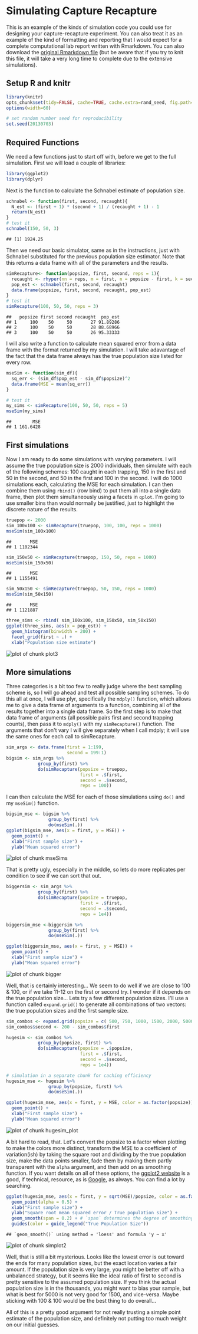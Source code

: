 # Simulating Capture Recapture

This is an example of the kinds of simulation code you could use for designing your capture-recapture experiment. You can also treat it as an example of the kind of formatting and reporting that I would expect for a complete computational lab report written with Rmarkdown. You can also download the [original Rmarkdown file](capture_recapture_example.Rmd) (but be aware that if you try to knit this file, it will take a very long time to complete due to the extensive simulations). 

## Setup R and knitr

```r
library(knitr)
opts_chunk$set(tidy=FALSE, cache=TRUE, cache.extra=rand_seed, fig.path="plots/cr_example-")
options(width=60)

# set random number seed for reproducibility
set.seed(20130703)
```



## Required Functions

We need a few functions just to start off with, before we get to the full simulation. First we will load a couple of libraries:


```r
library(ggplot2)
library(dplyr)
```

Next is the function to calculate the Schnabel estimate of population size.

```r
schnabel <- function(first, second, recaught){
  N_est <- (first + 1) * (second + 1) / (recaught + 1) - 1
  return(N_est)
}
# test it
schnabel(150, 50, 3)
```

```
## [1] 1924.25
```

Then we need our basic simulator, same as in the instructions, just with Schnabel substituted for the previous population size estimator. Note that this returns a data frame with all of the parameters and the results.


```r
simRecapture<- function(popsize, first, second, reps = 1){
  recaught <- rhyper(nn = reps, m = first, n = popsize - first, k = second)
  pop_est <- schnabel(first, second, recaught)
  data.frame(popsize, first, second, recaught, pop_est)
}
# test it
simRecapture(100, 50, 50, reps = 3)
```

```
##   popsize first second recaught  pop_est
## 1     100    50     50       27 91.89286
## 2     100    50     50       28 88.68966
## 3     100    50     50       26 95.33333
```

I will also write a function to calculate mean squared error from a data frame with the format returned by my simulation. I will take adavantage of the fact that the data frame always has the true population size listed for every row.

```r
mseSim <- function(sim_df){
  sq_err <- (sim_df$pop_est - sim_df$popsize)^2
  data.frame(MSE = mean(sq_err))
}

# test it
my_sims <- simRecapture(100, 50, 50, reps = 5)
mseSim(my_sims)
```

```
##        MSE
## 1 161.6428
```

## First simulations
Now I am ready to do some simulations with varying parameters. I will assume the true population size is 2000 individuals, then simulate with each of the following schemes:  100 caught in each trapping, 150 in the first and 50 in the second, and 50 in the first and 100 in the second. I will do 1000 simulations each, calculating the MSE for each simulation. I can then combine them using `rbind()` (row bind) to put them all into a single data frame, then plot them simultaneously using a facets in `qplot`. I'm going to use smaller bins than would normally be justified, just to highlight the discrete nature of the results.


```r
truepop <- 2000
sim_100x100 <- simRecapture(truepop, 100, 100, reps = 1000)
mseSim(sim_100x100)
```

```
##       MSE
## 1 1102344
```

```r
sim_150x50 <- simRecapture(truepop, 150, 50, reps = 1000)
mseSim(sim_150x50)
```

```
##       MSE
## 1 1155491
```

```r
sim_50x150 <- simRecapture(truepop, 50, 150, reps = 1000)
mseSim(sim_50x150)
```

```
##       MSE
## 1 1121887
```

```r
three_sims <- rbind( sim_100x100, sim_150x50, sim_50x150)
ggplot(three_sims, aes(x = pop_est)) +
  geom_histogram(binwidth = 200) +
  facet_grid(first ~ .) +
  xlab("Population size estimate")
```

![plot of chunk plot3](plots/cr_example-plot3-1.png)

## More simulations
Three categories is a bit too few to really judge where the best sampling scheme is, so I will go ahead and test all possible sampling schemes. To do this all at once, I will use plyr, specifically the `mdply()` function, which allows me to give a data frame of arguments to a function, combining all of the results together into a single data frame. So the first step is to make that data frame of arguments (all possible pairs first and second trapping counts), then pass it to `mdply()` with my `simRecapture()` function. The arguments that don't vary I will give separately when I call mdply; it will use the same ones for each call to simRecapture.

```r
sim_args <- data.frame(first = 1:199,
                       second = 199:1)
bigsim <- sim_args %>% 
            group_by(first) %>%
            do(simRecapture(popsize = truepop,
                            first = .$first,
                            second = .$second,
                            reps = 100))
```

I can then calculate the MSE for each of those simulations using `do()` and my `mseSim()` function. 

```r
bigsim_mse <- bigsim %>% 
                group_by(first) %>%
                do(mseSim(.))
ggplot(bigsim_mse, aes(x = first, y = MSE)) +
  geom_point() +
  xlab("First sample size") +
  ylab("Mean squared error")
```

![plot of chunk mseSims](plots/cr_example-mseSims-1.png)

That is pretty ugly, especially in the middle, so lets do more replicates per condition to see if we can sort that out.


```r
biggersim <- sim_args %>% 
            group_by(first) %>%
            do(simRecapture(popsize = truepop,
                            first = .$first,
                            second = .$second,
                            reps = 1e4))

biggersim_mse <-biggersim %>% 
                group_by(first) %>%
                do(mseSim(.))

ggplot(biggersim_mse, aes(x = first, y = MSE)) +
  geom_point() +
  xlab("First sample size") +
  ylab("Mean squared error")
```

![plot of chunk bigger](plots/cr_example-bigger-1.png)

Well, that is certainly interesting... We seem to do well if we are close to 100 & 100, or if we take 11-12 on the first or second try. I wonder if it depends on the true population size... Lets try a few different population sizes. I'll use a function called `expand.grid()` to generate all combinations of two vectors: the true population sizes and the first sample size. 


```r
sim_combos <- expand.grid(popsize = c( 500, 750, 1000, 1500, 2000, 5000), first = 1:199)
sim_combos$second <- 200 - sim_combos$first 

hugesim <- sim_combos %>% 
            group_by(popsize, first) %>%
            do(simRecapture(popsize = .$popsize,
                            first = .$first,
                            second = .$second,
                            reps = 1e4))
```

```r
# simulation in a separate chunk for caching efficiency
hugesim_mse <- hugesim %>% 
                group_by(popsize, first) %>%
                do(mseSim(.))

ggplot(hugesim_mse, aes(x = first, y = MSE, color = as.factor(popsize))) +
  geom_point() +
  xlab("First sample size") +
  ylab("Mean squared error")
```

![plot of chunk hugesim_plot](plots/cr_example-hugesim_plot-1.png)

A bit hard to read, that. Let's convert the popsize to a factor when plotting to make the colors more distinct, transform the MSE to a coefficient of variation(ish) by taking the square root and dividing by the true population size, make the data points smaller, fade them by making them partly transparent with the `alpha` argument, and then add on as smoothing function. If you want details on all of these options, the [ggplot2 website](http://docs.ggplot2.org/) is a good, if technical, resource, as is [Google](http://google.com), as always. You can find a lot by searching.


```r
ggplot(hugesim_mse, aes(x = first, y = sqrt(MSE)/popsize, color = as.factor(popsize))) +
  geom_point(alpha = 0.5) +
  xlab("First sample size") +
  ylab("Square root mean squared error / True population size") +
  geom_smooth(span = 0.2) + # `span` determines the degree of smoothing in curve
  guides(color = guide_legend("True Population Size"))
```

```
## `geom_smooth()` using method = 'loess' and formula 'y ~ x'
```

![plot of chunk simplot2](plots/cr_example-simplot2-1.png)

Well, that is still a bit mysterious. Looks like the lowest error is out toward the ends for many population sizes, but the exact location varies a fair amount. If the population size is very large, you might be better off with a unbalanced strategy, but it seems like the ideal ratio of first to second is pretty sensitive to the assumed population size.  If you think the actual population size is in the thousands, you might want to bias your sample, but what is best for 5000 is not very good for 1500, and vice-versa. Maybe sticking with 100 & 100 would be the best thing to do overall... 

All of this is a pretty good argument for not really trusting a simple point estimate of the population size, and definitely not putting too much weight on our initial guesses.
